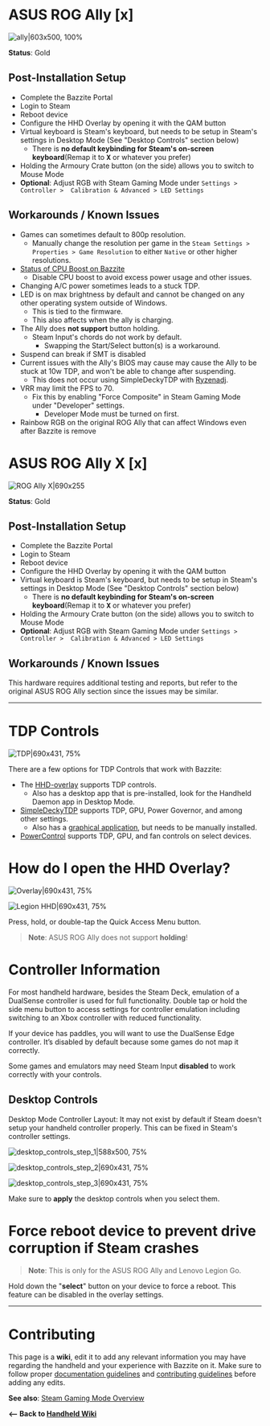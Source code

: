 # ASUS ROG Ally [x]

![ally|603x500, 100%](../../img/ally.png)

**Status**: Gold

## Post-Installation Setup

- Complete the Bazzite Portal
- Login to Steam
- Reboot device
- Configure the HHD Overlay by opening it with the QAM button
- Virtual keyboard is Steam's keyboard, but needs to be setup in Steam's settings in Desktop Mode (See "Desktop Controls" section below)
  - There is **no default keybinding for Steam's on-screen keyboard**(Remap it to <kbd>**X**</kbd> or whatever you prefer)
- Holding the Armoury Crate button (on the side) allows you to switch to Mouse Mode
- **Optional**: Adjust RGB with Steam Gaming Mode under `Settings > Controller >  Calibration & Advanced > LED Settings`

## Workarounds / Known Issues

- Games can sometimes default to 800p resolution.
  - Manually change the resolution per game in the `Steam Settings > Properties > Game Resolution` to either `Native` or other higher resolutions.
- [Status of CPU Boost on Bazzite](https://github.com/aarron-lee/SimpleDeckyTDP/blob/main/README.md#are-there-cpu-boost-controls)
  - Disable CPU boost to avoid excess power usage and other issues.
- Changing A/C power sometimes leads to a stuck TDP.
- LED is on max brightness by default and cannot be changed on any other operating system outside of Windows.
  - This is tied to the firmware.
  - This also affects when the ally is charging.
- The Ally does **not support** button holding.
  - Steam Input's chords do not work by default.
    - Swapping the Start/Select button(s) is a workaround.
- Suspend can break if SMT is disabled
- Current issues with the Ally's BIOS may cause may cause the Ally to be stuck at 10w TDP, and won't be able to change after suspending.
  - This does not occur using SimpleDeckyTDP with [Ryzenadj](https://github.com/FlyGoat/RyzenAdj).
- VRR may limit the FPS to 70.
  - Fix this by enabling "Force Composite" in Steam Gaming Mode under "Developer" settings.
    - Developer Mode must be turned on first.
- Rainbow RGB on the original ROG Ally that can affect Windows even after Bazzite is remove

# ASUS ROG Ally X [x]

![ROG Ally X|690x255](../../img/ROG_Ally_X.jpg)

**Status**: Gold

## Post-Installation Setup

- Complete the Bazzite Portal
- Login to Steam
- Reboot device
- Configure the HHD Overlay by opening it with the QAM button
- Virtual keyboard is Steam's keyboard, but needs to be setup in Steam's settings in Desktop Mode (See "Desktop Controls" section below)
  - There is **no default keybinding for Steam's on-screen keyboard**(Remap it to <kbd>**X**</kbd> or whatever you prefer)
- Holding the Armoury Crate button (on the side) allows you to switch to Mouse Mode
- **Optional**: Adjust RGB with Steam Gaming Mode under `Settings > Controller >  Calibration & Advanced > LED Settings`

## Workarounds / Known Issues

This hardware requires additional testing and reports, but refer to the original ASUS ROG Ally section since the issues may be similar.

<hr>

# TDP Controls

![TDP|690x431, 75%](../../img/TDP.jpg)

There are a few options for TDP Controls that work with Bazzite:

- The [HHD-overlay](https://github.com/hhd-dev/hhd/blob/master/readme.md) supports TDP controls.
  - Also has a desktop app that is pre-installed, look for the Handheld Daemon app in Desktop Mode.
- [SimpleDeckyTDP](https://github.com/aarron-lee/SimpleDeckyTDP) supports TDP, GPU, Power Governor, and among other settings.
  - Also has a [graphical application](https://github.com/aarron-lee/SimpleDeckyTDP-Desktop), but needs to be manually installed.
- [PowerControl](https://github.com/mengmeet/PowerControl) supports TDP, GPU, and fan controls on select devices.

# How do I open the HHD Overlay?

![Overlay|690x431, 75%](../../img/Overlay.jpg)

![Legion HHD|690x431, 75%](../../img/legion_hhd.jpg)

Press, hold, or double-tap the Quick Access Menu button.

> **Note**: ASUS ROG Ally does not support **holding**!

# Controller Information

For most handheld hardware, besides the Steam Deck, emulation of a DualSense controller is used for full functionality. Double tap or hold the side menu button to access settings for controller emulation including switching to an Xbox controller with reduced functionality.

If your device has paddles, you will want to use the DualSense Edge controller. It’s disabled by default because some games do not map it correctly.

Some games and emulators may need Steam Input **disabled** to work correctly with your controls.

## Desktop Controls

Desktop Mode Controller Layout: It may not exist by default if Steam doesn't setup your handheld controller properly. This can be fixed in Steam's controller settings.

![desktop_controls_step_1|588x500, 75%](../../img/desktop_controls_step_1.png)

![desktop_controls_step_2|690x431, 75%](../../img/desktop_controls_step_2.png)

![desktop_controls_step_3|690x431, 75%](../../img/desktop_controls_step_3.jpg)

Make sure to **apply** the desktop controls when you select them.

# Force reboot device to prevent drive corruption if Steam crashes

> **Note**: This is only for the ASUS ROG Ally and Lenovo Legion Go.

Hold down the "**select**" button on your device to force a reboot. This feature can be disabled in the overlay settings.

<hr>

# Contributing

This page is a **wiki**, edit it to add any relevant information you may have regarding the handheld and your experience with Bazzite on it. Make sure to follow proper [documentation guidelines](https://universal-blue.discourse.group/docs?topic=890) and [contributing guidelines](https://universal-blue.discourse.group/docs?topic=81) before adding any edits.

**See also**: [Steam Gaming Mode Overview](../Steam%20Gaming%20Mode/index.md)

**<-- Back to [Handheld Wiki](index.md)**

